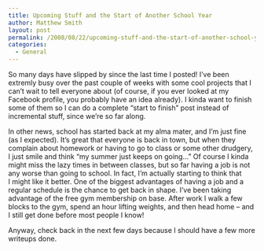 ```yaml
---
title: Upcoming Stuff and the Start of Another School Year
author: Matthew Smith
layout: post
permalink: /2008/08/22/upcoming-stuff-and-the-start-of-another-school-year
categories:
  - General
---
```

So many days have slipped by since the last time I posted! I&#8217;ve been extremly busy over the past couple of weeks with some cool projects that I can&#8217;t wait to tell everyone about (of course, if you ever looked at my Facebook profile, you probably have an idea already). I kinda want to finish some of them so I can do a complete &#8220;start to finish&#8221; post instead of incremental stuff, since we&#8217;re so far along.

In other news, school has started back at my alma mater, and I&#8217;m just fine (as I expected). It&#8217;s great that everyone is back in town, but when they complain about homework or having to go to class or some other drudgery, I just smile and think &#8220;my summer just keeps on going&#8230;&#8221; Of course I kinda might miss the lazy times in between classes, but so far having a job is not any worse than going to school. In fact, I&#8217;m actually starting to think that I might like it better. One of the biggest advantages of having a job and a regular schedule is the chance to get back in shape. I&#8217;ve been taking advantage of the free gym membership on base. After work I walk a few blocks to the gym, spend an hour lifting weights, and then head home &#8211; and I still get done before most people I know!

Anyway, check back in the next few days because I should have a few more writeups done.